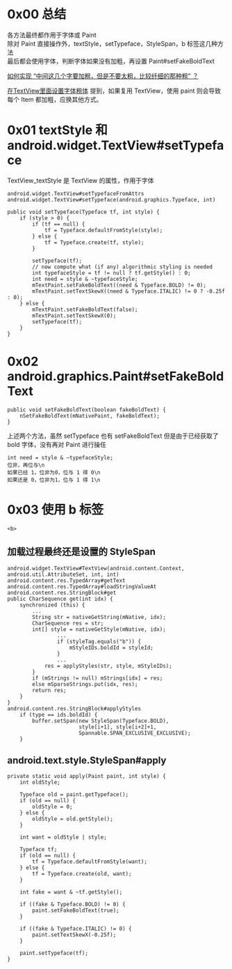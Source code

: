 # 0x00 总结
各方法最终都作用于字体或 Paint  
除对 Paint 直接操作外，textStyle，setTypeface，StyleSpan，b 标签这几种方法  
最后都会使用字体，判断字体如果没有加粗，再设置 Paint#setFakeBoldText

[如何实现 “中间这几个字要加粗，但是不要太粗，比较纤细的那种粗” ？](https://juejin.im/post/597d88f75188257fc2177c36)

[在TextView里面设置字体粗体](https://blog.csdn.net/huntersnail/article/details/48913331)
提到，如果复用 TextView，使用 paint 则会导致每个 Item 都加粗，应换其他方式。

# 0x01 textStyle 和 android.widget.TextView#setTypeface
TextView_textStyle 是 TextView 的属性，作用于字体  

    android.widget.TextView#setTypefaceFromAttrs
    android.widget.TextView#setTypeface(android.graphics.Typeface, int)
    
    public void setTypeface(Typeface tf, int style) {
        if (style > 0) {
            if (tf == null) {
                tf = Typeface.defaultFromStyle(style);
            } else {
                tf = Typeface.create(tf, style);
            }

            setTypeface(tf);
            // now compute what (if any) algorithmic styling is needed
            int typefaceStyle = tf != null ? tf.getStyle() : 0;
            int need = style & ~typefaceStyle;
            mTextPaint.setFakeBoldText((need & Typeface.BOLD) != 0);
            mTextPaint.setTextSkewX((need & Typeface.ITALIC) != 0 ? -0.25f : 0);
        } else {
            mTextPaint.setFakeBoldText(false);
            mTextPaint.setTextSkewX(0);
            setTypeface(tf);
        }
    }
# 0x02 android.graphics.Paint#setFakeBoldText
    
    public void setFakeBoldText(boolean fakeBoldText) {
        nSetFakeBoldText(mNativePaint, fakeBoldText);
    }

上述两个方法，虽然 setTypeface 也有 setFakeBoldText
但是由于已经获取了 bold 字体，没有再对 Paint 进行操任

    int need = style & ~typefaceStyle;
    位非，再位与\n
    如果已经 1，位非为0，位与 1 得 0\n
    如果还是 0，位非为1，位与 1 得 1\n

# 0x03 使用 b 标签
 `<b>` 
## 加载过程最终还是设置的 StyleSpan
    android.widget.TextView#TextView(android.content.Context, android.util.AttributeSet, int, int)
    android.content.res.TypedArray#getText
    android.content.res.TypedArray#loadStringValueAt
    android.content.res.StringBlock#get
    public CharSequence get(int idx) {
        synchronized (this) {
            ...
            String str = nativeGetString(mNative, idx);
            CharSequence res = str;
            int[] style = nativeGetStyle(mNative, idx);
                    ...
                    if (styleTag.equals("b")) {
                        mStyleIDs.boldId = styleId;
                    }
                    ...
                res = applyStyles(str, style, mStyleIDs);
            }
            if (mStrings != null) mStrings[idx] = res;
            else mSparseStrings.put(idx, res);
            return res;
        }
    }
    android.content.res.StringBlock#applyStyles
        if (type == ids.boldId) {
            buffer.setSpan(new StyleSpan(Typeface.BOLD),
                           style[i+1], style[i+2]+1,
                           Spannable.SPAN_EXCLUSIVE_EXCLUSIVE);
        }
## android.text.style.StyleSpan#apply
    private static void apply(Paint paint, int style) {
        int oldStyle;

        Typeface old = paint.getTypeface();
        if (old == null) {
            oldStyle = 0;
        } else {
            oldStyle = old.getStyle();
        }

        int want = oldStyle | style;

        Typeface tf;
        if (old == null) {
            tf = Typeface.defaultFromStyle(want);
        } else {
            tf = Typeface.create(old, want);
        }

        int fake = want & ~tf.getStyle();

        if ((fake & Typeface.BOLD) != 0) {
            paint.setFakeBoldText(true);
        }

        if ((fake & Typeface.ITALIC) != 0) {
            paint.setTextSkewX(-0.25f);
        }

        paint.setTypeface(tf);
    }